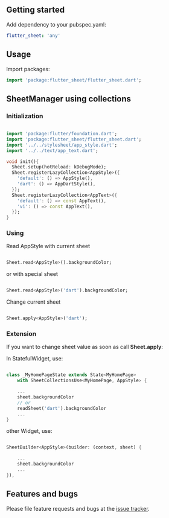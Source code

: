 ## Getting started

Add dependency to your pubspec.yaml:

```yaml
flutter_sheet: 'any'
```

## Usage

Import packages:

```dart
import 'package:flutter_sheet/flutter_sheet.dart';
```

## SheetManager using collections

### Initialization

```dart

import 'package:flutter/foundation.dart';
import 'package:flutter_sheet/flutter_sheet.dart';
import '../../stylesheet/app_style.dart';
import '../../text/app_text.dart';

void init(){
  Sheet.setup(hotReload: kDebugMode);
  Sheet.registerLazyCollection<AppStyle>({
    'default': () => AppStyle(),
    'dart': () => AppDartStyle(),
  });
  Sheet.registerLazyCollection<AppText>({
    'default': () => const AppText(),
    'vi': () => const AppText(),
  });
}
```
### Using

Read AppStyle with current sheet

```dart

Sheet.read<AppStyle>().backgroundColor;
```
or with special sheet

```dart

Sheet.read<AppStyle>('dart').backgroundColor;
```

Change current sheet

```dart

Sheet.apply<AppStyle>('dart');
```

### Extension

If you want to change sheet value as soon as call **Sheet.apply**:

In StatefulWidget, use:

```dart

class _MyHomePageState extends State<MyHomePage>
    with SheetCollectionsUse<MyHomePage, AppStyle> {

    ...
    sheet.backgroundColor
    // or
    readSheet('dart').backgroundColor
    ...
}
```

other Widget, use:

```dart

SheetBuilder<AppStyle>(builder: (context, sheet) {

    ...
    sheet.backgroundColor
    ...
}),
```

## Features and bugs

Please file feature requests and bugs at the [issue tracker](https://github.com/sonnts996/flutter_sheet/issues).